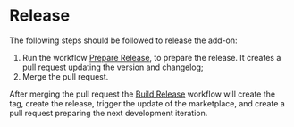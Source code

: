 # Release

The following steps should be followed to release the add-on:
 1. Run the workflow [Prepare Release](https://github.com/kingthorin/neonmarker/actions/workflows/prepare-release.yml),
    to prepare the release. It creates a pull request updating the version and changelog;
 2. Merge the pull request.

After merging the pull request the [Build Release](https://github.com/kingthorin/neonmarker/actions/workflows/release.yml) workflow
will create the tag, create the release, trigger the update of the marketplace, and create a pull request preparing the next development iteration.
